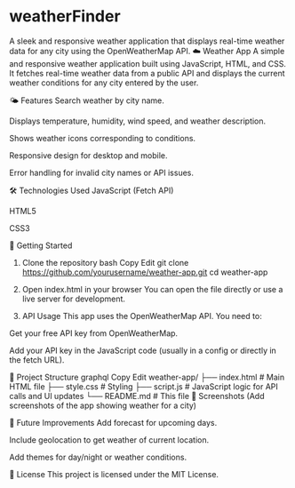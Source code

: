 # weatherFinder
A sleek and responsive weather application that displays real-time weather data for any city using the OpenWeatherMap API.
☁️ Weather App
A simple and responsive weather application built using JavaScript, HTML, and CSS. It fetches real-time weather data from a public API and displays the current weather conditions for any city entered by the user.

🌤 Features
Search weather by city name.

Displays temperature, humidity, wind speed, and weather description.

Shows weather icons corresponding to conditions.

Responsive design for desktop and mobile.

Error handling for invalid city names or API issues.

🛠 Technologies Used
JavaScript (Fetch API)

HTML5

CSS3

🚀 Getting Started
1. Clone the repository
bash
Copy
Edit
git clone https://github.com/yourusername/weather-app.git
cd weather-app
2. Open index.html in your browser
You can open the file directly or use a live server for development.

3. API Usage
This app uses the OpenWeatherMap API. You need to:

Get your free API key from OpenWeatherMap.

Add your API key in the JavaScript code (usually in a config or directly in the fetch URL).

📁 Project Structure
graphql
Copy
Edit
weather-app/
├── index.html         # Main HTML file
├── style.css          # Styling
├── script.js          # JavaScript logic for API calls and UI updates
└── README.md          # This file
📸 Screenshots
(Add screenshots of the app showing weather for a city)

📌 Future Improvements
Add forecast for upcoming days.

Include geolocation to get weather of current location.

Add themes for day/night or weather conditions.

📜 License
This project is licensed under the MIT License.
